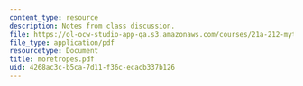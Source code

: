```yaml
---
content_type: resource
description: Notes from class discussion.
file: https://ol-ocw-studio-app-qa.s3.amazonaws.com/courses/21a-212-myth-ritual-and-symbolism-spring-2004/4268ac3cb5ca7d11f36cecacb337b126_moretropes.pdf
file_type: application/pdf
resourcetype: Document
title: moretropes.pdf
uid: 4268ac3c-b5ca-7d11-f36c-ecacb337b126
---
```


